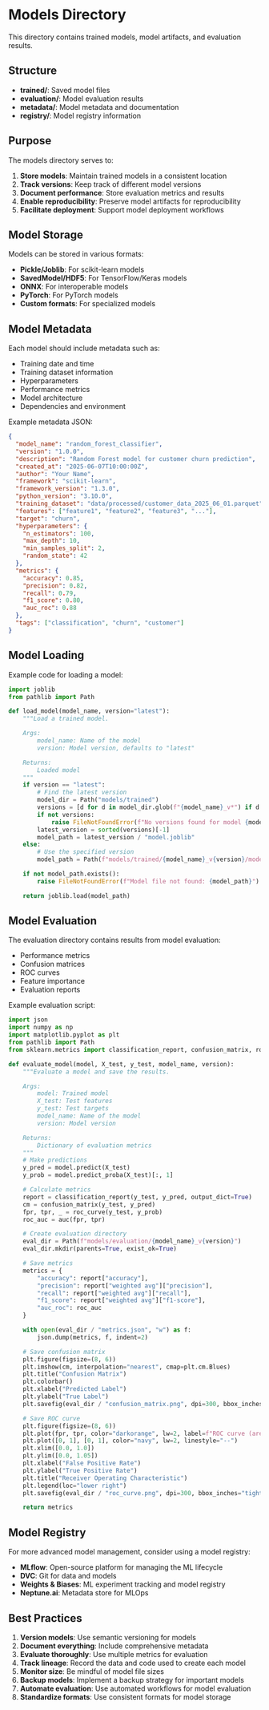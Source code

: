 # Models Directory

This directory contains trained models, model artifacts, and evaluation results.

## Structure

- **trained/**: Saved model files
- **evaluation/**: Model evaluation results
- **metadata/**: Model metadata and documentation
- **registry/**: Model registry information

## Purpose

The models directory serves to:

1. **Store models**: Maintain trained models in a consistent location
2. **Track versions**: Keep track of different model versions
3. **Document performance**: Store evaluation metrics and results
4. **Enable reproducibility**: Preserve model artifacts for reproducibility
5. **Facilitate deployment**: Support model deployment workflows

## Model Storage

Models can be stored in various formats:

- **Pickle/Joblib**: For scikit-learn models
- **SavedModel/HDF5**: For TensorFlow/Keras models
- **ONNX**: For interoperable models
- **PyTorch**: For PyTorch models
- **Custom formats**: For specialized models

## Model Metadata

Each model should include metadata such as:

- Training date and time
- Training dataset information
- Hyperparameters
- Performance metrics
- Model architecture
- Dependencies and environment

Example metadata JSON:

```json
{
  "model_name": "random_forest_classifier",
  "version": "1.0.0",
  "description": "Random Forest model for customer churn prediction",
  "created_at": "2025-06-07T10:00:00Z",
  "author": "Your Name",
  "framework": "scikit-learn",
  "framework_version": "1.3.0",
  "python_version": "3.10.0",
  "training_dataset": "data/processed/customer_data_2025_06_01.parquet",
  "features": ["feature1", "feature2", "feature3", "..."],
  "target": "churn",
  "hyperparameters": {
    "n_estimators": 100,
    "max_depth": 10,
    "min_samples_split": 2,
    "random_state": 42
  },
  "metrics": {
    "accuracy": 0.85,
    "precision": 0.82,
    "recall": 0.79,
    "f1_score": 0.80,
    "auc_roc": 0.88
  },
  "tags": ["classification", "churn", "customer"]
}
```

## Model Loading

Example code for loading a model:

```python
import joblib
from pathlib import Path

def load_model(model_name, version="latest"):
    """Load a trained model.

    Args:
        model_name: Name of the model
        version: Model version, defaults to "latest"

    Returns:
        Loaded model
    """
    if version == "latest":
        # Find the latest version
        model_dir = Path("models/trained")
        versions = [d for d in model_dir.glob(f"{model_name}_v*") if d.is_dir()]
        if not versions:
            raise FileNotFoundError(f"No versions found for model {model_name}")
        latest_version = sorted(versions)[-1]
        model_path = latest_version / "model.joblib"
    else:
        # Use the specified version
        model_path = Path(f"models/trained/{model_name}_v{version}/model.joblib")

    if not model_path.exists():
        raise FileNotFoundError(f"Model file not found: {model_path}")

    return joblib.load(model_path)
```

## Model Evaluation

The evaluation directory contains results from model evaluation:

- Performance metrics
- Confusion matrices
- ROC curves
- Feature importance
- Evaluation reports

Example evaluation script:

```python
import json
import numpy as np
import matplotlib.pyplot as plt
from pathlib import Path
from sklearn.metrics import classification_report, confusion_matrix, roc_curve, auc

def evaluate_model(model, X_test, y_test, model_name, version):
    """Evaluate a model and save the results.

    Args:
        model: Trained model
        X_test: Test features
        y_test: Test targets
        model_name: Name of the model
        version: Model version

    Returns:
        Dictionary of evaluation metrics
    """
    # Make predictions
    y_pred = model.predict(X_test)
    y_prob = model.predict_proba(X_test)[:, 1]

    # Calculate metrics
    report = classification_report(y_test, y_pred, output_dict=True)
    cm = confusion_matrix(y_test, y_pred)
    fpr, tpr, _ = roc_curve(y_test, y_prob)
    roc_auc = auc(fpr, tpr)

    # Create evaluation directory
    eval_dir = Path(f"models/evaluation/{model_name}_v{version}")
    eval_dir.mkdir(parents=True, exist_ok=True)

    # Save metrics
    metrics = {
        "accuracy": report["accuracy"],
        "precision": report["weighted avg"]["precision"],
        "recall": report["weighted avg"]["recall"],
        "f1_score": report["weighted avg"]["f1-score"],
        "auc_roc": roc_auc
    }

    with open(eval_dir / "metrics.json", "w") as f:
        json.dump(metrics, f, indent=2)

    # Save confusion matrix
    plt.figure(figsize=(8, 6))
    plt.imshow(cm, interpolation="nearest", cmap=plt.cm.Blues)
    plt.title("Confusion Matrix")
    plt.colorbar()
    plt.xlabel("Predicted Label")
    plt.ylabel("True Label")
    plt.savefig(eval_dir / "confusion_matrix.png", dpi=300, bbox_inches="tight")

    # Save ROC curve
    plt.figure(figsize=(8, 6))
    plt.plot(fpr, tpr, color="darkorange", lw=2, label=f"ROC curve (area = {roc_auc:.2f})")
    plt.plot([0, 1], [0, 1], color="navy", lw=2, linestyle="--")
    plt.xlim([0.0, 1.0])
    plt.ylim([0.0, 1.05])
    plt.xlabel("False Positive Rate")
    plt.ylabel("True Positive Rate")
    plt.title("Receiver Operating Characteristic")
    plt.legend(loc="lower right")
    plt.savefig(eval_dir / "roc_curve.png", dpi=300, bbox_inches="tight")

    return metrics
```

## Model Registry

For more advanced model management, consider using a model registry:

- **MLflow**: Open-source platform for managing the ML lifecycle
- **DVC**: Git for data and models
- **Weights & Biases**: ML experiment tracking and model registry
- **Neptune.ai**: Metadata store for MLOps

## Best Practices

1. **Version models**: Use semantic versioning for models
2. **Document everything**: Include comprehensive metadata
3. **Evaluate thoroughly**: Use multiple metrics for evaluation
4. **Track lineage**: Record the data and code used to create each model
5. **Monitor size**: Be mindful of model file sizes
6. **Backup models**: Implement a backup strategy for important models
7. **Automate evaluation**: Use automated workflows for model evaluation
8. **Standardize formats**: Use consistent formats for model storage
